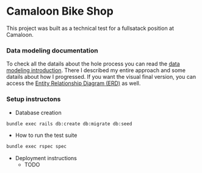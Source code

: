 # Camaloon Bike Shop

This project was built as a technical test for a fullsatack position at Camaloon.
### Data modeling documentation
   To check all the datails about the hole process you can read the 
   [data modeling introduction]((https://github.com/LeonardoGodoy/camaloon-bike-shop-api/blob/master/docs/data_modeling_introduction.md)). There I described my entire approach and some datails about how I progressed. If you want the visual final version, you can access the [Entity Relationship Diagram (ERD)]() as well.

### Setup instructons
* Database creation

```bash
bundle exec rails db:create db:migrate db:seed
```

* How to run the test suite

```bash
bundle exec rspec spec
```

* Deployment instructions
  - TODO

